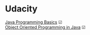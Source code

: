 # Udacity
[Java Programming Basics](https://www.udacity.com/course/java-programming-basics--ud282) ☑<br>
[Object Oriented Programming in Java](https://www.udacity.com/course/object-oriented-programming-in-java--ud283) ☑
